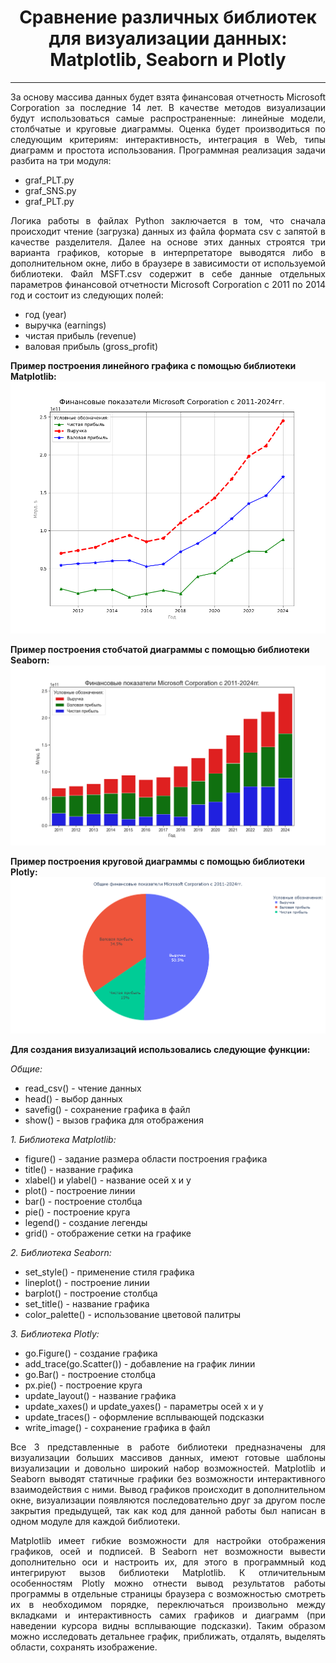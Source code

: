 <h1 align="center"> Сравнение различных библиотек для визуализации данных: Matplotlib, Seaborn и Plotly</h1>

---
<p align="justify">За основу массива данных будет взята финансовая отчетность Microsoft Corporation за последние 14 лет. В качестве методов визуализации будут использоваться самые распространенные: линейные модели, столбчатые и круговые диаграммы. Оценка будет производиться по следующим критериям: интерактивность, интеграция в Web, типы диаграмм и простота использования. Программная реализация задачи разбита на три модуля:</p>

* graf_PLT.py
* graf_SNS.py
* graf_PLT.py

<p align="justify">Логика работы в файлах Python заключается в том, что сначала происходит чтение (загрузка) данных из файла формата csv с запятой в качестве разделителя. Далее на основе этих данных строятся три варианта графиков, которые в интерпретаторе выводятся либо в
дополнительном окне, либо в браузере в зависимости от используемой библиотеки. Файл MSFT.csv содержит в себе данные отдельных параметров финансовой отчетности Microsoft Corporation с 2011 по 2014 год и состоит из следующих полей:</p>

* год (year)
* выручка (earnings)
* чистая прибыль (revenue)
* валовая прибыль (gross_profit)

**Пример построения линейного графика с помощью библиотеки Matplotlib:**
![linear_PLT](graphics/linear_PLT.png)

**Пример построения стобчатой диаграммы с помощью библиотеки Seaborn:**
![bar_SNS](graphics/bar_SNS.png)

**Пример построения круговой диаграммы с помощью библиотеки Plotly:**
![circular_PX](graphics/circular_PX.png)

**Для создания визуализаций использовались следующие функции:**

*Общие:*
* read_csv() - чтение данных
* head() - выбор данных
* savefig() - сохранение графика в файл
* show() - вызов графика для отображения

*1. Библиотека Matplotlib:*
* figure() - задание размера области построения графика
* title() - название графика
* xlabel() и ylabel() - название осей х и y
* plot() - построение линии
* bar() - построение столбца
* pie() - построение круга
* legend() - создание легенды
* grid() - отображение сетки на графике

*2. Библиотека Seaborn:*
* set_style() - применение стиля графика
* lineplot() - построение линии
* barplot() - построение столбца
* set_title() - название графика
* color_palette() - использование цветовой палитры

*3. Библиотека Plotly:*
* go.Figure() - создание графика
* add_trace(go.Scatter()) - добавление на график линии
* go.Bar() - построение столбца
* px.pie() - построение круга
* update_layout() - название графика
* update_xaxes() и update_yaxes() - параметры осей x и y
* update_traces() - оформление всплывающей подсказки
* write_image() - сохранение графика в файл

<p align="justify">Все 3 представленные в работе библиотеки предназначены для визуализации больших массивов данных, имеют готовые шаблоны визуализации и довольно широкий набор возможностей. Matplotlib и Seaborn выводят статичные графики без возможности интерактивного
взаимодействия с ними. Вывод графиков происходит в дополнительном окне, визуализации появляются последовательно друг за другом после закрытия предыдущей, так как код для данной работы был написан в одном модуле для каждой библиотеки.</p>

<p align="justify">Matplotlib имеет гибкие возможности для настройки отображения графиков, осей и подписей. В Seaborn нет возможности вывести дополнительно оси и настроить их, для этого в программный код интегрируют вызов библиотеки Matplotlib. К отличительным особенностям
Plotly можно отнести вывод результатов работы программы в отдельные страницы браузера с возможностью смотреть их в необходимом порядке, переключаться произвольно между вкладками и интерактивность самих графиков и диаграмм (при наведении курсора видны
всплывающие подсказки). Таким образом можно исследовать детальнее график, приближать, отдалять, выделять области, сохранять изображение.</p>

